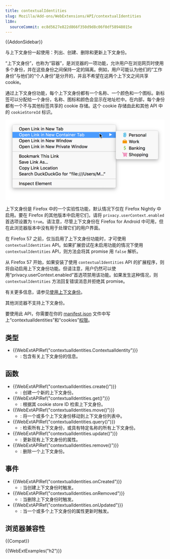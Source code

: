 ```yaml
---
title: contextualIdentities
slug: Mozilla/Add-ons/WebExtensions/API/contextualIdentities
l10n:
  sourceCommit: ec8d5627e822d866f350d9d8c06f0df58948015e
---
```


{{AddonSidebar}}

与上下文身份一起使用：列出、创建、删除和更新上下文身份。

“上下文身份”，也称为“容器”，是浏览器的一项功能，允许用户在浏览网页时使用多个身份，并在这些身份之间保持一定的隔离。例如，用户可能认为他们的“工作身份”与他们的“个人身份”是分开的，并且不希望在这两个上下文之间共享 cookie。

通过上下文身份功能，每个上下文身份都有一个名称、一个颜色和一个图标。新标签可以分配给一个身份，名称、图标和颜色会显示在地址栏中。在内部，每个身份都有一个不与其他标签共享的 cookie 存储。这个 cookie 存储由此和其他 API 中的 `cookieStoreId` 标识。

![一个上下文菜单显示了“在新容器标签中打开”子菜单，其中显示了个人、工作、银行和购物等上下文身份。](containers.png)

上下文身份是 Firefox 中的一个实验性功能，默认情况下仅在 Firefox Nightly 中启用。要在 Firefox 的其他版本中启用它们，请将 `privacy.userContext.enabled` 首选项设置为 `true`。请注意，尽管上下文身份在 Firefox for Android 中可用，但在此浏览器版本中没有用于处理它们的用户界面。

在 Firefox 57 之前，仅当启用了上下文身份功能时，才可使用 `contextualIdentities` API。如果扩展尝试在未启用功能的情况下使用 `contextualIdentities` API，则方法会将其 promise 用 `false` 解析。

从 Firefox 57 开始，如果安装了使用 `contextualIdentities` API 的扩展程序，则将自动启用上下文身份功能。但请注意，用户仍然可以使用“privacy.userContext.enabled”首选项禁用该功能。如果发生这种情况，则 `contextualIdentities` 方法回复错误消息并拒绝其 promise。

有关更多信息，请参见[使用上下文身份](/zh-CN/docs/Mozilla/Add-ons/WebExtensions/Work_with_contextual_identities)。

其他浏览器不支持上下文身份。

要使用此 API，你需要在你的 [manifest.json](/zh-CN/docs/Mozilla/Add-ons/WebExtensions/manifest.json) 文件中写上“contextualIdentities”和“cookies”[权限](/zh-CN/docs/Mozilla/Add-ons/WebExtensions/manifest.json/permissions)。

## 类型

- {{WebExtAPIRef("contextualIdentities.ContextualIdentity")}}
  - : 包含有关上下文身份的信息。

## 函数

- {{WebExtAPIRef("contextualIdentities.create()")}}
  - : 创建一个新的上下文身份。
- {{WebExtAPIRef("contextualIdentities.get()")}}
  - : 根据其 cookie store ID 检索上下文身份。
- {{WebExtAPIRef("contextualIdentities.move()")}}
  - : 将一个或多个上下文身份移动到上下文身份列表中。
- {{WebExtAPIRef("contextualIdentities.query()")}}
  - : 检索所有上下文身份，或具有特定名称的所有上下文身份。
- {{WebExtAPIRef("contextualIdentities.update()")}}
  - : 更新现有上下文身份的属性。
- {{WebExtAPIRef("contextualIdentities.remove()")}}
  - : 删除一个上下文身份。

## 事件

- {{WebExtAPIRef("contextualIdentities.onCreated")}}
  - : 当创建上下文身份时触发。
- {{WebExtAPIRef("contextualIdentities.onRemoved")}}
  - : 当删除上下文身份时触发。
- {{WebExtAPIRef("contextualIdentities.onUpdated")}}
  - : 当一个或多个上下文身份的属性更新时触发。

## 浏览器兼容性

{{Compat}}

{{WebExtExamples("h2")}}
